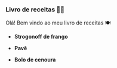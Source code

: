 ###    Livro de receitas :man_cook:

Olá! Bem vindo ao meu livro de receitas :plate_with_cutlery:

* **Strogonoff de frango**

* **Pavê**

* **Bolo de cenoura**​​

  ​

